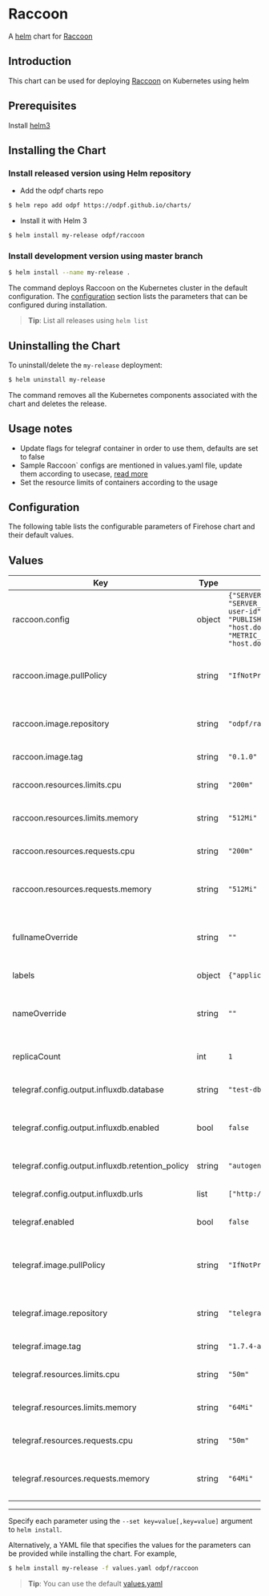 # Raccoon

A [helm](https://helm.sh/) chart for [Raccoon](https://github.com/odpf/raccoon)

## Introduction

This chart can be used for deploying [Raccoon](https://github.com/odpf/raccoon) on Kubernetes using helm

## Prerequisites

Install [helm3](https://helm.sh/docs/intro/install/#helm)

## Installing the Chart

### Install released version using Helm repository

* Add the odpf charts repo
  
```bash
$ helm repo add odpf https://odpf.github.io/charts/
```

* Install it with Helm 3
  
```bash
$ helm install my-release odpf/raccoon
```

### Install development version using master branch

```bash
$ helm install --name my-release .
```

The command deploys Raccoon on the Kubernetes cluster in the default configuration. The [configuration](#configuration) section lists the parameters that can be configured during installation.

> **Tip**: List all releases using `helm list`

## Uninstalling the Chart

To uninstall/delete the `my-release` deployment:

```bash
$ helm uninstall my-release
```

The command removes all the Kubernetes components associated with the chart and deletes the release.

## Usage notes

* Update flags for telegraf container in order to use them, defaults are set to false
* Sample Raccoon` configs are mentioned in values.yaml file, update them according to usecase, [read more](https://github.com/odpf/raccoon/blob/main/docs/reference/configuration.md#configurations)
* Set the resource limits of containers according to the usage

## Configuration

The following table lists the configurable parameters of Firehose chart and their default values.

## Values

| Key | Type | Default | Description |
|-----|------|---------|-------------|
| raccoon.config | object | `{"SERVER_WEBSOCKET_PORT": "8080", "SERVER_WEBSOCKET_CONN_UNIQ_ID_HEADER": "x-user-id", "PUBLISHER_KAFKA_CLIENT_BOOTSTRAP_SERVERS": "host.docker.internal:9094", "METRIC_STATSD_ADDRESS": "host.docker.internal:8125"}` | env variables required by raccoon, [read more](https://odpf.gitbook.io/raccoon/reference/configurations) |
| raccoon.image.pullPolicy | string | `"IfNotPresent"` | the Kubernetes [imagePullPolicy](https://kubernetes.io/docs/concepts/containers/images/#updating-images) value for raccoon container |
| raccoon.image.repository | string | `"odpf/raccoon"` | docker repository to download raccoon image |
| raccoon.image.tag | string | `"0.1.0"` | raccoon docker image tag |
| raccoon.resources.limits.cpu | string | `"200m"` | raccoon container cpu limit |
| raccoon.resources.limits.memory | string | `"512Mi"` | raccoon container memory limit |
| raccoon.resources.requests.cpu | string | `"200m"` | raccoon container cpu requests |
| raccoon.resources.requests.memory | string | `"512Mi"` | raccoon container memory requests |
| fullnameOverride | string | `""` | overrides the fullname when used in the naming of resources |
| labels | object | `{"application":"raccoon"}` | labels for all resouces |
| nameOverride | string | `""` | overrides the chart name when used in the naming of resources |
| replicaCount | int | `1` | number of replicas of raccoon pod |
| telegraf.config.output.influxdb.database | string | `"test-db"` | db name for telegraf influxdb output |
| telegraf.config.output.influxdb.enabled | bool | `false` | flag for enabling telegraf influxdb output |
| telegraf.config.output.influxdb.retention_policy | string | `"autogen"` | retention policy for telegraf influxdb output |
| telegraf.config.output.influxdb.urls | list | `["http://localhost:8086"]` | influxdb urls for telegraf output |
| telegraf.enabled | bool | `false` | flag for enabling telegraf |
| telegraf.image.pullPolicy | string | `"IfNotPresent"` | the Kubernetes [imagePullPolicy](https://kubernetes.io/docs/concepts/containers/images/#updating-images) value for telegraf container |
| telegraf.image.repository | string | `"telegraf"` | docker repository to download telegraf image |
| telegraf.image.tag | string | `"1.7.4-alpine"` | telegraf docker image tag |
| telegraf.resources.limits.cpu | string | `"50m"` | telegraf container cpu limit |
| telegraf.resources.limits.memory | string | `"64Mi"` | telegraf container memory limit |
| telegraf.resources.requests.cpu | string | `"50m"` | telegraf container cpu requests |
| telegraf.resources.requests.memory | string | `"64Mi"` | telegraf container memory requests |
---

Specify each parameter using the `--set key=value[,key=value]` argument to `helm install`.

Alternatively, a YAML file that specifies the values for the parameters can be provided while installing the chart. For example,

```bash
$ helm install my-release -f values.yaml odpf/raccoon
```

> **Tip**: You can use the default [values.yaml](values.yaml)
